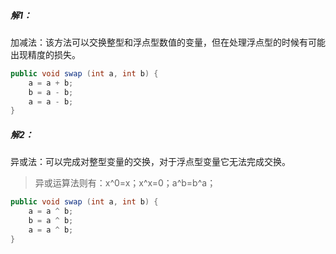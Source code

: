 ##### 解1：

加减法：该方法可以交换整型和浮点型数值的变量，但在处理浮点型的时候有可能出现精度的损失。 

```java
public void swap (int a, int b) {
    a = a + b;
    b = a - b;
    a = a - b;
}
```

##### 解2：

异或法：可以完成对整型变量的交换，对于浮点型变量它无法完成交换。

> 异或运算法则有：x^0=x；x^x=0；a^b=b^a；

```java
public void swap (int a, int b) {
    a = a ^ b;
    b = a ^ b;
    a = a ^ b;
}
```

